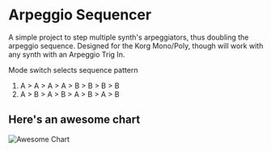 Arpeggio Sequencer
==================

A simple project to step multiple synth's arpeggiators, thus doubling the arpeggio sequence.  Designed for the Korg Mono/Poly, though will work with any synth with an Arpeggio Trig In.

Mode switch selects sequence pattern

1. A > A > A > A > B > B > B > B
2. A > B > A > B > A > B > A > B

Here's an awesome chart
-----------------------

![Awesome Chart](http://s3.amazonaws.com/trnsfr.com/arpeggio_sequencer.png "Awesome chart")
